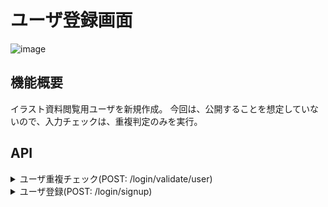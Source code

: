 # ユーザ登録画面

![image](https://user-images.githubusercontent.com/43694794/103334161-bf0f8980-4ab3-11eb-860a-a0a6009165ee.png)

## 機能概要

イラスト資料閲覧用ユーザを新規作成。
今回は、公開することを想定していないので、入力チェックは、重複判定のみを実行。


## API

<details>
<summary>ユーザ重複チェック(POST: /login/validate/user)</summary>

# IsUserDuplicated

**URL** : `/login/validate/user`

**Method** : `POST`

**Auth required** : NO

**Permissions required** : None


## Success Response

**Condition** : ユーザ名の重複なし

**Code** : `200 OK`

**Content example**

```json
{
    "body": {
        "message": "OK"
    }
}
```

## Error Responses

**Condition** : ユーザが既に登録済み

**Code** : `422 Unprocessable Entity`

**Content example**

```json
{
    "body": {
        "message": "error"
    },
    "errors": [
        {
            "fieldName": "username",
            "message": "ユーザ名は既に使用されています。"
        }
    ]
}
```
</details>


<details>
<summary>ユーザ登録(POST: /login/signup)</summary>

# Signup

**URL** : `/login/signup`

**Method** : `POST`

**Auth required** : NO

**Permissions required** : None


## Success Response

**Condition** : ユーザ名の重複なし

**Code** : `200 OK`

**Content example**

```json
{
    "body": {
        "message": "登録しました。"
    }
}
```
</details>